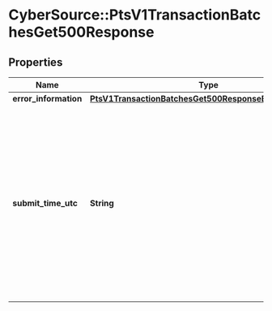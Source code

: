 # CyberSource::PtsV1TransactionBatchesGet500Response

## Properties
Name | Type | Description | Notes
------------ | ------------- | ------------- | -------------
**error_information** | [**PtsV1TransactionBatchesGet500ResponseErrorInformation**](PtsV1TransactionBatchesGet500ResponseErrorInformation.md) |  | [optional] 
**submit_time_utc** | **String** | Time of request in UTC. Format: &#x60;YYYY-MM-DDThh:mm:ssZ&#x60; Example &#x60;2016-08-11T22:47:57Z&#x60; equals August 11, 2016, at 22:47:57 (10:47:57 p.m.). The &#x60;T&#x60; separates the date and the time. The &#x60;Z&#x60; indicates UTC.  Returned by authorization service.  | [optional] 


